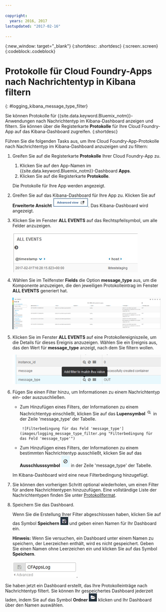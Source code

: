 ```yaml
---

copyright:
  years: 2016, 2017
lastupdated: "2017-02-16"

---
```



{:new_window: target="_blank"}
{:shortdesc: .shortdesc}
{:screen:.screen}
{:codeblock:.codeblock}


# Protokolle für Cloud Foundry-Apps nach Nachrichtentyp in Kibana filtern
{: #logging_kibana_message_type_filter}

Sie können Protokolle für {{site.data.keyword.Bluemix_notm}}-Anwendungen nach Nachrichtentyp im Kibana-Dashboard anzeigen und filtern. Sie können über die Registerkarte **Protokolle** für Ihre Cloud Foundry-App auf das Kibana-Dashboard zugreifen. 
{:shortdesc}

Führen Sie die folgenden Tasks aus, um Ihre Cloud Foundry-App-Protokolle nach Nachrichtentyp im Kibana-Dashboard anzuzeigen und zu filtern:

1. Greifen Sie auf die Registerkarte **Protokolle** Ihrer Cloud Foundry-App zu. 

    1. Klicken Sie auf den App-Namen im {{site.data.keyword.Bluemix_notm}}-Dashboard **Apps**.
    2. Klicken Sie auf die Registerkarte **Protokolle**. 
    
    Die Protokolle für Ihre App werden angezeigt.

2. Greifen Sie auf das Kibana-Dashboard für Ihre App zu. Klicken Sie auf **Erweiterte Ansicht** ![Link für erweiterte Ansicht](images/logging_advanced_view.jpg "Link für Erweiterte Ansicht"). Das Kibana-Dashboard wird angezeigt.

3. Klicken Sie im Fenster **ALL EVENTS** auf das Rechtspfeilsymbol, um alle Felder anzuzeigen. 

    ![Fenster 'All Events' mit dem Rechtspfeilsymbol](images/logging_all_events_no_fields.jpg "Fenster 'All Events' mit dem Rechtspfeilsymbol")

4. Wählen Sie im Teilfenster **Fields** die Option **message_type** aus, um die Komponente anzuzeigen, die den jeweiligen Protokolleintrag im Fenster **ALL EVENTS** generiert hat.

    ![Fenster 'All Events' mit ausgewähltem Feld 'message_type'](images/logging_message_type.png "Fenster 'All Events' mit ausgewähltem Feld 'message_type'")

5. Klicken Sie im Fenster **ALL EVENTS** auf eine Protokollereigniszeile, um die Details für dieses Ereignis anzuzeigen. Wählen Sie ein Ereignis aus, das den Wert für **message_type** anzeigt, nach dem Sie filtern wollen.

    ![Fenster 'All Events' mit Details für ein ausgewähltes Protokollereignis](images/logging_message_type_add_filter.png "Fenster 'All Events' mit Details für ein ausgewähltes Protokollereignis")

6. Fügen Sie einen Filter hinzu, um Informationen zu einem Nachrichtentyp ein- oder auszuschließen. 

    * Zum Hinzufügen eines Filters, der Informationen zu einem Nachrichtentyp einschließt, klicken Sie auf das **Lupensymbol** ![Lupensymbol](images/logging_magnifying_glass.jpg "Lupensymbol") in der Zeile 'message_type' der Tabelle.  
    
           ![Filterbedingung für das Feld 'message_type'](images/logging_message_type_filter.png "Filterbedingung für das Feld 'message_type'")
    
    * Zum Hinzufügen eines Filters, der Informationen zu einem bestimmten Nachrichtentyp ausschließt, klicken Sie auf das **Ausschlusssymbol** ![Ausschlusssymbol](images/logging_exclusion_icon.png "Ausschlusssymbol") in der Zeile 'message_type' der Tabelle.  
    
    Im Kibana-Dashboard wird eine neue Filterbedingung hinzugefügt.

7. Sie können den vorherigen Schritt optional wiederholen, um einen Filter für andere Nachrichtentypen hinzuzufügen. Eine vollständige Liste der Nachrichtentypen finden Sie unter [Protokollformat](../logging_view_kibana3.html#kibana_log_format_cf).

9. Speichern Sie das Dashboard.    
        
    Wenn Sie die Erstellung Ihrer Filter abgeschlossen haben, klicken Sie auf das Symbol **Speichern** ![Symbol für Speichern](images/logging_save.jpg "Symbol für Speichern") und geben einen Namen für Ihr Dashboard ein.  
      
    **Hinweis:** Wenn Sie versuchen, ein Dashboard unter einem Namen zu speichern, der Leerzeichen enthält, wird es nicht gespeichert. Geben Sie einen Namen ohne Leerzeichen ein und klicken Sie auf das Symbol **Speichern**.
    
    ![Name zum Speichern des Dashboards](images/logging_save_dashboard.jpg "Name zum Speichern des Dashboards"). 

Sie haben jetzt ein Dashboard erstellt, das Ihre Protokolleinträge nach Nachrichtentyp filtert. Sie können Ihr gespeichertes Dashboard jederzeit laden, indem Sie auf das Symbol **Ordner** ![Ordnersymbol](images/logging_folder.jpg "Ordnersymbol") klicken und Ihr Dashboard über den Namen auswählen. 
